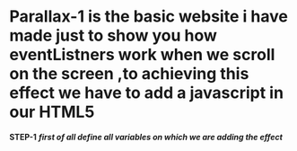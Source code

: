 # Parallax-1 is the basic website i have made just to show you how eventListners work when we scroll on the screen ,to achieving this effect we have to add a javascript in our HTML5 

**STEP-1**  ***first of all define all variables on which we are adding the effect***
 <script>
        let stars= document.getElementById('stars');
        let moon= document.getElementById('moon');
        let mountains_behind= document.getElementById('mountains_behind');
        let text= document.getElementById('text');
        let btn= document.getElementById('btn');
        let mountains_front= document.getElementById('mountains_front');
        let header=document.querySelector('header');
  
STEP-2      ***now add window.addEventListner and inside it define the property "scroll" ***
  
  
        window.addEventListener('scroll', function(){
            let value=window.scrollY;
            stars.style.left= value * 0.2 +'px';
            moon.style.top= value * 1 +'px';
            mountains_behind.style.marginTop= value * 0.9 +'px';
            mountains_front.style.marginTop= value * 0 +'px';
            text.style.marginRight= value * 3 +'px';
            text.style.marginTop= value * 0.5 +'px';
            btn.style.marginTop= value * 0.5 +'px';
            header.style.marginTop= value* 0.9 +'px';
        })
    </script>

